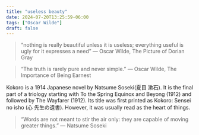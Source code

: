 ```yaml
---
title: "useless beauty"
date: 2024-07-20T13:25:59-06:00
tags: ["Oscar Wilde"]
draft: false
---
```


> “nothing is really beautiful unless it is useless; everything useful is ugly for it expresses a need” ― Oscar Wilde, The Picture of Dorian Gray

> “The truth is rarely pure and never simple.” ― Oscar Wilde, The Importance of Being Earnest

Kokoro is a 1914 Japanese novel by Natsume Soseki(夏目 漱石). It is the final part of a triology starting with To the Spring Equinox and Beyong (1912) and followed by The Wayfarer (1912). Its title was first printed as Kokoro: Sensei no isho (心 先生の遺書). However, it was usually read as the heart of things.

> “Words are not meant to stir the air only: they are capable of moving greater things.” ― Natsume Soseki


